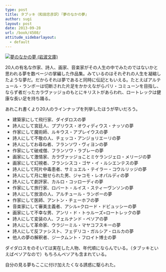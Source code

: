 ```yaml
---
type: post
title: タブッキ（和田忠彦訳）『夢のなかの夢』
author: sugi
layout: post
date: 2013-09-28
url: /book/4508/
attitude_sidebarlayout:
  - default
---
```

<a href="http://www.amazon.co.jp/exec/obidos/ASIN/4003270614/chezsugi-22/ref=nosim/" onclick="_gaq.push(['_trackEvent', 'outbound-article', 'http://www.amazon.co.jp/exec/obidos/ASIN/4003270614/chezsugi-22/ref=nosim/', '']);" name="amazletlink" target="_blank"><img src="http://i2.wp.com/ecx.images-amazon.com/images/I/41OWtRwYzPL._SL160_.jpg?w=660" alt="夢のなかの夢 (岩波文庫)" class="alignleft"  data-recalc-dims="1" /></a>

20人の有名な作家、詩人、画家、音楽家がその人生の中でみたのではないかと思われる夢を数ページの掌編した作品集。みているのはそれぞれの人生を凝縮したような夢だ。だからそれは夢であると同時に伝記ともいえる。たとえばアルテュール・ランボーは切断された片足をかかえながらパリ・コミューンを目指し、ならず者だったカラヴァッジョのもとにキリストがあらわれ、ロートレックは健康な長い足を持ち踊る。

あれこれ書くより20人のラインナップを列挙したほうが早いだろう。

  * 建築家にして飛行家、ダイダロスの夢
  * 詩人にして宮廷人、ププリウス・オウィディウス・ナッソの夢
  * 作家にして魔術師、ルキウス・アプレイウスの夢
  * 詩人にして不敬の人、チェッコ・アンジョリエーリの夢
  * 詩人にしてお尋ね者、フランソワ・ヴィヨンの夢
  * 作家にして破戒僧、フランソワ・ラブレーの夢
  * 画家にして激情家、カラヴァッジョことミケランジェロ・メリージの夢
  * 画家にして幻視者、フランシスコ・ゴヤ・イ・ルシエンテスの夢
  * 詩人にして阿片中毒患者、サミュエル・テイラー・コウルリッジの夢
  * 詩人にして月に魅せられた男、ジャコモ・レオパルディの夢
  * 詩人にして劇評家、カルロ・コッローディの夢
  * 作家にして旅行家、ロバート・ルイス・スティーヴンソンの夢
  * 詩人にして放浪の人、アルチュール・ランボーの夢
  * 作家にして医師、アントン・チェーホフの夢
  * 音楽家にして審美主義者、アシル=クロード・ドビュッシーの夢
  * 画家にして不幸な男、アンリ・ド・トゥルーズ=ロートレックの夢
  * 詩人にして変装の人、フェルナンド・ペソアの夢
  * 詩人にして革命家、ウラジーミル・マヤコフスキーの夢
  * 詩人にして反ファシスト、フェデリコ・ガルシア・ロルカの夢
  * 他人の夢の解釈者、ジークムント・フロイト博士の夢

ダイダロスをのそいては実在した人物、年代順にならんでいる。（タブッキといえばペソアなので）もちろんペソアも含まれている。

自分の見る夢もここに付け加えたくなる誘惑に駆られた。